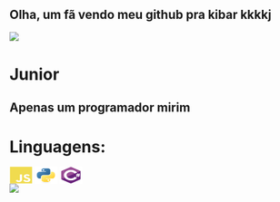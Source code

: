 ## Olha, um fã vendo meu github pra kibar kkkkj

<div>
<img src="https://media.discordapp.net/attachments/930245212402499646/933492797892362270/quem_baixar_e_gay.png">
<h1>Junior </h1>
<h2>Apenas um programador mirim</h2>
  <h1>Linguagens:</h1>
  <div>
  <img align="center" alt="Pani" height="30" width="40" src="https://raw.githubusercontent.com/devicons/devicon/master/icons/javascript/javascript-plain.svg">
  <img align="center" alt="Pani" height="30" width="40" src="https://raw.githubusercontent.com/devicons/devicon/master/icons/python/python-original.svg">
  <img align="center" alt="Pani" height="30" width="40" src="https://raw.githubusercontent.com/devicons/devicon/master/icons/csharp/csharp-original.svg">
  </div>
  <img height="180em" src="https://github-readme-stats.vercel.app/api/top-langs/?username=ZjuniorTopzin123&layout=compact&langs_count=7&theme=dark"/>
  
</div>
